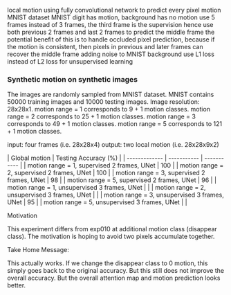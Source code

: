 local motion using fully convolutional network to predict every pixel motion
MNIST dataset
MNIST digit has motion, background has no motion
use 5 frames instead of 3 frames, the third frame is the supervision
hence use both previous 2 frames and last 2 frames to predict the middle frame
the potential benefit of this is to handle occluded pixel prediction, because if the motion is consistent, then pixels in previous and later frames can recover the middle frame 
adding noise to MNIST background
use L1 loss instead of L2 loss for unsupervised learning

### Synthetic motion on synthetic images
The images are randomly sampled from MNIST dataset.
MNIST contains 50000 training images and 10000 testing images.
Image resolution: 28x28x1.
motion range = 1 corresponds to 9 + 1 motion classes.
motion range = 2 corresponds to 25 + 1 motion classes.
motion range = 3 corresponds to 49 + 1 motion classes.
motion range = 5 corresponds to 121 + 1 motion classes.

input: four frames (i.e. 28x28x4)
output: two local motion (i.e. 28x28x9x2)

| Global motion | Testing Accuracy (%) |
| ------------- | ----------- | ----------- |
| motion range = 1, supervised 2 frames, UNet | 100 |
| motion range = 2, supervised 2 frames, UNet | 100 |
| motion range = 3, supervised 2 frames, UNet | 98 |
| motion range = 5, supervised 2 frames, UNet | 96 |
| motion range = 1, unsupervised 3 frames, UNet | |
| motion range = 2, unsupervised 3 frames, UNet | |
| motion range = 3, unsupervised 3 frames, UNet | 95 |
| motion range = 5, unsupervised 3 frames, UNet | |

Motivation

This experiment differs from exp010 at additional motion class (disappear class).
The motivation is hoping to avoid two pixels accumulate together. 

Take Home Message:

This actually works.
If we change the disappear class to 0 motion, this simply goes back to the original accuracy.
But this still does not improve the overall accuracy.
But the overall attention map and motion prediction looks better.

